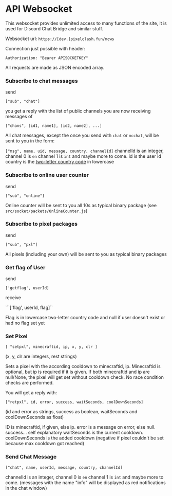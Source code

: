 # API Websocket

This websocket provides unlimited access to many functions of the site, it is used for Discord Chat Bridge and similar stuff.

Websocket url:
`https://[dev.]pixelclash.fun/mcws`

Connection just possible with header:

```
Authorization: "Bearer APISOCKETKEY"
```

All requests are made as JSON encoded array.

### Subscribe to chat messages

send

```["sub", "chat"]```

you get a reply with the list of public channels you are now receiving messages of 

```["chans", [id1, name1], [id2, name2], ...]```

All chat messages, except the once you send with `chat` or `mcchat`, will be sent to you in the form:

```["msg", name, uid, message, country, channelId]```
channelId is an integer, channel 0 is `en` channel 1 is `int` and maybe more to come.
id is the user id
country is the [two-letter country code](https://www.nationsonline.org/oneworld/country_code_list.htm) in lowercase

### Subscribe to online user counter

send

```["sub", "online"]```

Online counter will be sent to you all 10s as typical binary package (see `src/socket/packets/OnlineCounter.js`)

### Subscribe to pixel packages

send

```["sub", "pxl"]```

All pixels (including your own) will be sent to you as typical binary packages

### Get flag of User

send

```['getflag', userId]```

receive

```['flag', userId, flag]``

Flag is in lowercase two-letter country code and null if user doesn't exist or had no flag set yet

### Set Pixel

```[ "setpxl", minecraftid, ip, x, y, clr ]```

(x, y, clr are integers, rest strings)

Sets a pixel with the according cooldown to minecraftid, ip. Minecraftid is optional, but ip is required if it is given. If both minecraftid and ip are null/None, the pixel will get set without cooldown check. No race condition checks are performed.

You will get a reply with:

```["retpxl", id, error, success, waitSeconds, coolDownSeconds]```

(id and error as strings, success as boolean, waitSeconds and coolDownSeconds as float)

ID is minecraftid, if given, else ip. 
error is a message on error, else null.
success... self explanatory 
waitSeconds is the current cooldown. 
coolDownSeconds is the added cooldown (negative if pixel couldn't be set because max cooldown got reached)

### Send Chat Message

```["chat", name, userId, message, country, channelId]```

channelId is an integer, channel 0 is `en` channel 1 is `int` and maybe more to come.
(messages with the name "info" will be displayed as red notifications in the chat window)
